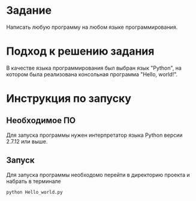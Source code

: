 # Задание
Написать любую программу на любом языке программирования.
# Подход к решению задания
В качестве языка программирования был выбран язык "Python", на котором была реализована консольная программа "Hello, world!".
# Инструкция по запуску
## Необходимое ПО
Для запуска программы нужен интерпретатор языка Python версии 2.7.12 или выше.	
## Запуск
Для запуска программы необходомо перейти в директорию проекта и набрать в терминале 

```bash
python Hello_world.py
```


